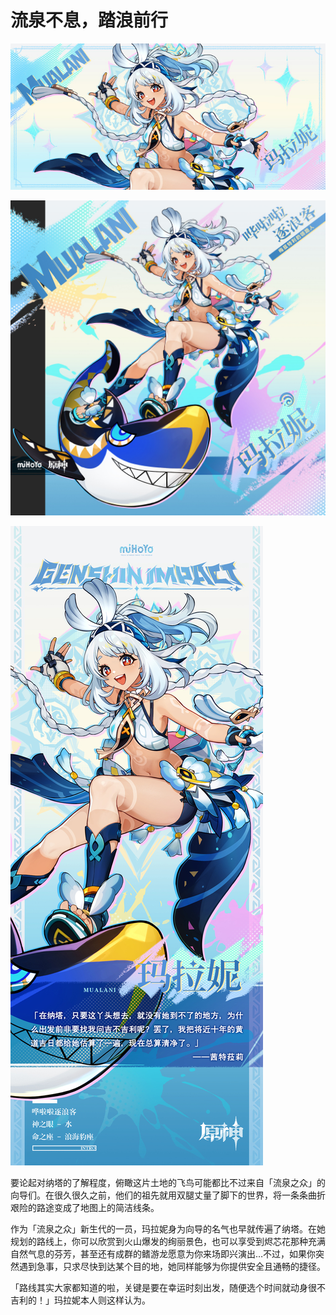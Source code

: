 # 流泉不息，踏浪前行

![MUALANI-玛拉妮](./../A小卡/MUALANI-玛拉妮.jpg)

![MUALANI-玛拉妮](./../B方形卡/MUALANI-玛拉妮.jpg)

![MUALANI-玛拉妮](./../C立绘/MUALANI-玛拉妮.jpg)

要论起对纳塔的了解程度，俯瞰这片土地的飞鸟可能都比不过来自「流泉之众」的向导们。在很久很久之前，他们的祖先就用双腿丈量了脚下的世界，将一条条曲折艰险的路途变成了地图上的简洁线条。

作为「流泉之众」新生代的一员，玛拉妮身为向导的名气也早就传遍了纳塔。在她规划的路线上，你可以欣赏到火山爆发的绚丽景色，也可以享受到烬芯花那种充满自然气息的芬芳，甚至还有成群的鳍游龙愿意为你来场即兴演出…不过，如果你突然遇到急事，只求尽快到达某个目的地，她同样能够为你提供安全且通畅的捷径。

「路线其实大家都知道的啦，关键是要在幸运时刻出发，随便选个时间就动身很不吉利的！」玛拉妮本人则这样认为。